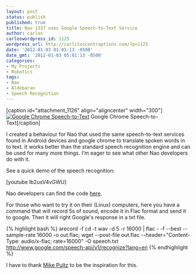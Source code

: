 ```yaml
---
layout: post
status: publish
published: true
title: Nao 1337 uses Google Speech-to-Text Service
author: carlos
carloswordpress_id: 1125
wordpress_url: http://carlitoscontraptions.com/?p=1125
date: '2012-01-03 01:01:13 -0500'
date_gmt: '2012-01-03 05:01:13 -0500'
categories:
- My Projects
- Robotics
tags:
- Nao
- Aldebaran
- Speech Recognition
---
```

\[caption id="attachment_1126" align="aligncenter" width="300"\][![Google Chrome Speech-to-Text](http://carlitoscontraptions.com/wp-content/uploads/2012/01/google-chrome-speech-to-text-300x237.png "Google Chrome Speech-to-Text")](http://carlitoscontraptions.com/wp-content/uploads/2012/01/google-chrome-speech-to-text.png) Google Chrome Speech-to-Text\[/caption\]

I created a behaviour for Nao that used the same speech-to-text services found in Android devices and google chrome to translate spoken words in to text. It works better than the standard speech recognition engine and can be used for many more things. I'm eager to see what other Nao developers do with it.

See a quick demo of the speech recognition:  

[youtube lb2usV4vGWU]

Nao developers can find the code [here](http://developer.aldebaran-robotics.com/projects/google-speech-to-text/).

For those who want to try it on their (Linux) computers, here you have a command that will record 5s of sound, encode it in Flac format and send it to google. Then it will right Google's response in a txt file.

{% highlight bash %}
arecord -f cd -t wav -d 5 -r 16000 | flac - -f --best --sample-rate 16000 -o out.flac; wget --post-file out.flac --header="Content-Type: audio/x-flac; rate=16000" -O speech.txt http://www.google.com/speech-api/v1/recognize?lang=en
{% endhighlight %}

I have to thank [Mike Pultz](http://mikepultz.com/2011/03/accessing-google-speech-api-chrome-11/) to be the inspiration for this.